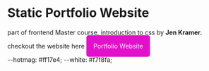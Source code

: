 <style>
  a {
    background-color: #e310cb;
    color: #f7f8fa;
    text-decoration: none;
    padding: 1rem;
    border-radius: 5px;
  }
  a:hover{
    background-color: #ff17e4;
  }
</style>
<h1>Static Portfolio Website</h1>
<p>part of frontend Master course, introduction to css by <b>Jen Kramer.</b></p>
<p>checkout the website here <a href="https://jawadafkar.github.io" target="_blank""> Portfolio Website</a></p>

  --hotmag: #ff17e4;
    --white: #f7f8fa;

